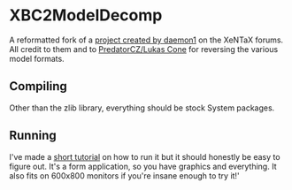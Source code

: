 # XBC2ModelDecomp
A reformatted fork of a [project created by daemon1](https://forum.xentax.com/viewtopic.php?f=16&t=18087) on the XeNTaX forums. All credit to them and to [PredatorCZ/Lukas Cone](https://lukascone.wordpress.com/2018/05/06/xenoblade-chronicles-import-tool/) for reversing the various model formats.
## Compiling
Other than the zlib library, everything should be stock System packages.
## Running
I've made a [short tutorial](https://youtu.be/CaulBUh5e5c) on how to run it but it should honestly be easy to figure out. It's a form application, so you have graphics and everything. It also fits on 600x800 monitors if you're insane enough to try it!'